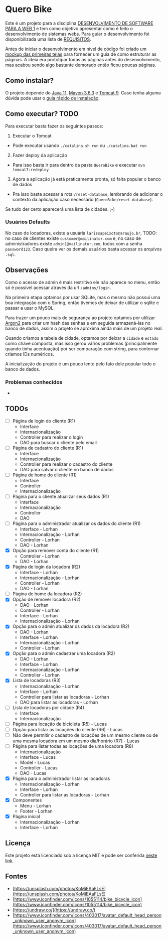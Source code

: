 # Quero Bike
Este é um projeto para a disciplina [DESENVOLVIMENTO DE SOFTWARE PARA A WEB 1](https://github.com/delanobeder/DSW1) e tem como objetivo apresentar como é feito o desenvolvimento de sistemas webs. Para guiar o desenvolvimento foi disponibilizada uma lista de [REQUISITOS](./REQUIREMENTS.md).

Antes de iniciar o desenvolvimento em nível de código foi criado um [mockup das primeiras telas](https://www.figma.com/file/cLglVX5tENwQjAlL9EUDWo/QueroBike) para fornecer um guia de como estruturar as páginas. A ideia era prototipar todas as páginas antes do desenvolvimento, mas acabou sendo algo bastante demorado então ficou poucas páginas.

## Como instalar?
O projeto depende do [Java 11](https://openjdk.java.net/projects/jdk/11/), [Maven 3.6.3](https://maven.apache.org/download.cgi) e [Tomcat 9](https://tomcat.apache.org/download-90.cgi). Caso tenha alguma dúvida pode usar o [guia rápido de instalação](https://github.com/delanobeder/DSW1/blob/master/software.md).

## Como executar? TODO
Para executar basta fazer os seguintes passos:
1. Executar o Tomcat
  - Pode executar usando `./catalina.sh run` ou `./catalina.bat run`
2. Fazer deploy da aplicação
  - Para isso basta ir para dentro da pasta `QueroBike` e executar `mvn tomcat7:redeploy`
3. Agora a aplicação já está praticamente pronta, só falta popular o banco de dados
  - Pra isso basta acessar a rota `/reset-database`, lembrando de adicionar o contexto da aplicação caso necessário (`QueroBike/reset-database`).

Se tudo der certo aparecerá uma lista de cidades. ;-)

### Usuários Defaults
No caso de locadoras, existe a usuária `larissapeixoto@araujo.br`, 
TODO: no caso de clientes existe `customer@mailinator.com` e, no caso de administradores existe `admin1@mailinator.com`, todos com a senha `password123`. Caso queira ver os demais usuários basta acessar os arquivos `.sql`.

## Observações
Como o acesso de admin é mais restritivo ele não aparece no menu, então só é possível acessar através da url `/admins/login`.

Na primeira etapa optamos por usar SQLite, mas o mesmo não possui uma boa integração com o Spring, então tivemos de deixar de utilizar o sqlite e passar a usar o MySQL.

Para trazer um pouco mais de segurança ao projeto optamos por utilizar [Argon2](https://en.wikipedia.org/wiki/Argon2) para criar um hash das senhas e em seguida armazená-las no banco de dados, assim o projeto se aproxima ainda mais de um projeto real.

Quando criamos a tabela de cidade, optamos por deixar a `cidade` e `estado` como chave composta, mas isso gerou vários problemas (principalmente quando tinha acentuação) por ser comparação com string, para contornar criamos IDs numéricos.

A inicialização  do projeto é um pouco lento pelo fato dele popular todo o banco de dados.

### Problemas conhecidos
- 

## TODOs
- [ ] Página de login do cliente (R1)
  - Interface
  - Internacionalização
  - Controller para realizar o login
  - DAO para buscar o cliente pelo email
- [ ] Página de cadastro do cliente (R1)
  - Interface
  - Internacionalização
  - Controller para realizar o cadastro do cliente
  - DAO para salvar o cliente no banco de dados
- [ ] Página de home do cliente (R1)
  - Interface
  - Controller
  - Internacionalização
- [ ] Página para o cliente atualizar seus dados (R1)
  - Interface
  - Internacionalização
  - Controller
  - DAO
- [ ] Página para o administrador atualizar os dados do cliente (R1)
  - Interface - Lorhan
  - Internacionalização - Lorhan
  - Controller - Lorhan
  - DAO - Lorhan
- [x] Opção para remover conta do cliente (R1)
  - Controller - Lorhan
  - DAO - Lorhan
- [x] Página de login da locadora (R2)
  - Interface - Lorhan
  - Internacionalização - Lorhan
  - Controller - Lorhan
  - DAO - Lorhan
- [ ] Página de home da locadora (R2)
- [x] Opção de remover locadora (R2)
  - DAO - Lorhan
  - Controller - Lorhan
  - Interface - Lorhan
  - Internacionalização - Lorhan
- [x] Opção para o admin atualizar os dados da locadora (R2)
  - DAO - Lorhan
  - Interface - Lorhan
  - Internacionalização - Lorhan
  - Controller - Lorhan
- [x] Opção para o admin cadastrar uma locadora (R2)
  - DAO - Lorhan
  - Interface - Lorhan
  - Internacionalização - Lorhan
  - Controller - Lorhan
- [x] Lista de locadoras (R3)
  - Internacionalização - Lorhan
  - Interface - Lorhan
  - Controller para listar as locadoras - Lorhan
  - DAO para listar as locadoras - Lorhan
- [ ] Lista de locadoras por cidade (R4)
  - Interface
  - Internacionalização
- [ ] Página para locação de bicicleta (R5) - Lucas
- [ ] Opção para listar as locações do cliente (R6) - Lucas
- [ ] Não deve permitir o cadastro de locações de um mesmo cliente ou de uma mesma locadora em um mesmo dia/horário (R7) - Lucas
- [ ] Página para listar todas as locações de uma locadora (R8) 
  - Internacionalização
  - Interface - Lucas
  - Model - Lucas
  - Controller - Lucas
  - DAO - Lucas
- [x] Página para o administrador listar as locadoras
  - Internacionalização - Lorhan
  - Interface - Lorhan
  - Controller para listar as locadoras - Lorhan
- [x] Componentes
  - Menu - Lorhan
  - Footer - Lorhan
- [x] Página inicial
  - Internacionalização - Lorhan
  - Interface - Lorhan

## Licença
Este projeto está licenciado sob a licença MIT e pode ser conferida [neste link](./LICENSE).

## Fontes
- [https://unsplash.com/photos/KoMiEAaFLsE](https://unsplash.com/photos/KoMiEAaFLsE)
- [https://www.iconfinder.com/icons/1055114/bike_bicycle_icon](https://www.iconfinder.com/icons/1055114/bike_bicycle_icon)
- [https://undraw.co/](https://undraw.co/)
- [https://www.iconfinder.com/icons/403017/avatar_default_head_person_unknown_user_anonym_icon](https://www.iconfinder.com/icons/403017/avatar_default_head_person_unknown_user_anonym_icon)
